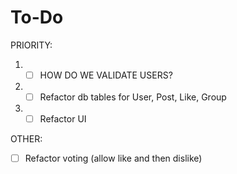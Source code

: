 # To-Do

PRIORITY:
1. - [ ] HOW DO WE VALIDATE USERS?
2. - [ ] Refactor db tables for User, Post, Like, Group
3. - [ ] Refactor UI

OTHER:
- [ ] Refactor voting (allow like and then dislike)